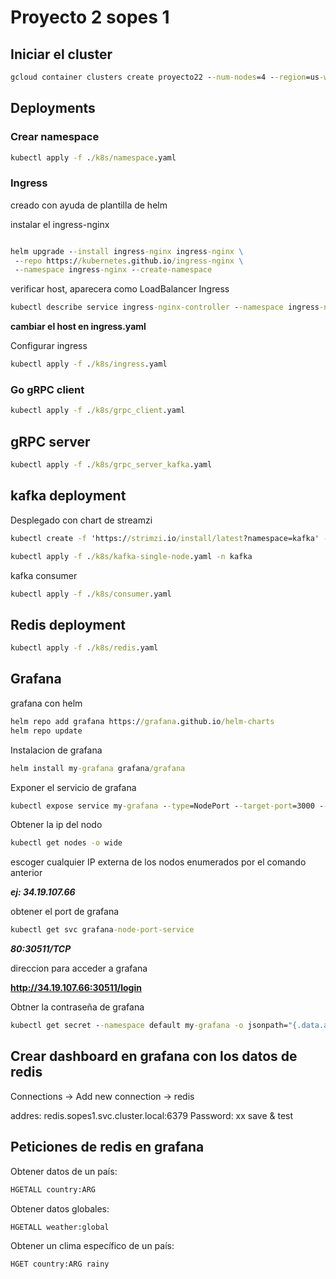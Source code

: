 # Proyecto 2 sopes 1

## Iniciar el cluster

```cmd
gcloud container clusters create proyecto22 --num-nodes=4 --region=us-west1-a --tags=allin,allout --machine-type=e2-medium --no-enable-network-policy --disk-size=100GB --disk-type=pd-standard
```

## Deployments

### Crear namespace

```cmd
kubectl apply -f ./k8s/namespace.yaml
```

### Ingress

creado con ayuda de plantilla de helm

instalar el ingress-nginx

```cmd

helm upgrade --install ingress-nginx ingress-nginx \
 --repo https://kubernetes.github.io/ingress-nginx \
 --namespace ingress-nginx --create-namespace
```

verificar host, aparecera como LoadBalancer Ingress

```cmd
kubectl describe service ingress-nginx-controller --namespace ingress-nginx
```

**cambiar el host en ingress.yaml**

Configurar ingress

```cmd
kubectl apply -f ./k8s/ingress.yaml
```

### Go gRPC client

```cmd
kubectl apply -f ./k8s/grpc_client.yaml
```

## gRPC server

```cmd
kubectl apply -f ./k8s/grpc_server_kafka.yaml
```

## kafka deployment

Desplegado con chart de streamzi

```cmd
kubectl create -f 'https://strimzi.io/install/latest?namespace=kafka' -n kafka
```

```cmd
kubectl apply -f ./k8s/kafka-single-node.yaml -n kafka
```

kafka consumer

```cmd
kubectl apply -f ./k8s/consumer.yaml
```

## Redis deployment

```cmd
kubectl apply -f ./k8s/redis.yaml
```

## Grafana

grafana con helm

```cmd
helm repo add grafana https://grafana.github.io/helm-charts
helm repo update
```

Instalacion de grafana

```cmd
helm install my-grafana grafana/grafana
```

Exponer el servicio de grafana

```cmd
kubectl expose service my-grafana --type=NodePort --target-port=3000 --name=grafana-node-port-service
```

Obtener la ip del nodo

```cmd
kubectl get nodes -o wide
```

escoger cualquier IP externa de los nodos enumerados por el comando anterior

**_ej: 34.19.107.66_**

obtener el port de grafana

```cmd
kubectl get svc grafana-node-port-service
```

**_80:30511/TCP_**

direccion para acceder a grafana

**http://34.19.107.66:30511/login**

Obtner la contraseña de grafana

```cmd
kubectl get secret --namespace default my-grafana -o jsonpath="{.data.admin-password}" | base64 --decode ; echo
```

## Crear dashboard en grafana con los datos de redis

Connections -> Add new connection -> redis

addres: redis.sopes1.svc.cluster.local:6379
Password: xx
save & test

## Peticiones de redis en grafana

Obtener datos de un país:

```cmd
HGETALL country:ARG
```

Obtener datos globales:

```cmd
HGETALL weather:global
```

Obtener un clima específico de un país:

```cmd
HGET country:ARG rainy
```
